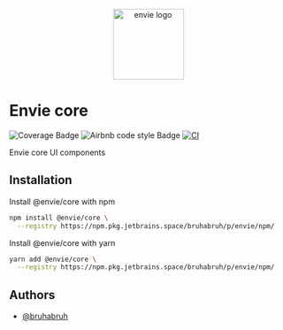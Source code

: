 <p align="center">
  <img
    width="128"
    heigth="128"
    src="https://avatars.githubusercontent.com/u/125233583?s=400&u=f8d580f183173a820b9f46a2554e18c46e4c6dd1&v=4"
    alt="envie logo"
  />
</p>

# Envie core

![Coverage Badge](https://img.shields.io/endpoint?url=)
![Airbnb code style Badge](https://img.shields.io/badge/code%20style-Airbnb-%23ff5a5f?logo=airbnb)
[![CI](https://github.com/envieapp/core/actions/workflows/ci.yml/badge.svg)](https://github.com/envieapp/core/actions/workflows/ci.yml)

Envie core UI components

## Installation

Install @envie/core with npm

```bash
npm install @envie/core \
  --registry https://npm.pkg.jetbrains.space/bruhabruh/p/envie/npm/
```

Install @envie/core with yarn

```bash
yarn add @envie/core \
  --registry https://npm.pkg.jetbrains.space/bruhabruh/p/envie/npm/
```

## Authors

- [@bruhabruh](https://www.github.com/bruhabruh)

